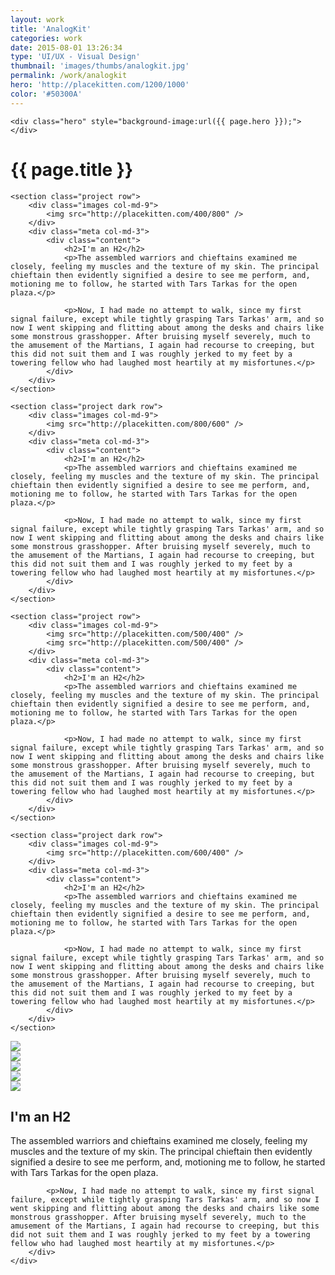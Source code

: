 ```yaml
---
layout: work
title: 'AnalogKit'
categories: work
date: 2015-08-01 13:26:34
type: 'UI/UX - Visual Design'
thumbnail: 'images/thumbs/analogkit.jpg'
permalink: /work/analogkit
hero: 'http://placekitten.com/1200/1000' 
color: '#50300A'
---
```



<div class="container-fluid">

    <div class="hero" style="background-image:url({{ page.hero }});">
    </div>
    
  <!--  <h1 class="pagetitle" style="background:{{ page.color }};">{{ page.title }}</h1> -->
  <h1 class="pagetitle">{{ page.title }}</h1> 

    <section class="project row">
        <div class="images col-md-9">
            <img src="http://placekitten.com/400/800" />
        </div>
        <div class="meta col-md-3">
            <div class="content">
                <h2>I'm an H2</h2>
                <p>The assembled warriors and chieftains examined me closely, feeling my muscles and the texture of my skin. The principal chieftain then evidently signified a desire to see me perform, and, motioning me to follow, he started with Tars Tarkas for the open plaza.</p>

                <p>Now, I had made no attempt to walk, since my first signal failure, except while tightly grasping Tars Tarkas' arm, and so now I went skipping and flitting about among the desks and chairs like some monstrous grasshopper. After bruising myself severely, much to the amusement of the Martians, I again had recourse to creeping, but this did not suit them and I was roughly jerked to my feet by a towering fellow who had laughed most heartily at my misfortunes.</p>
            </div>
        </div>
    </section>
    
    <section class="project dark row">
        <div class="images col-md-9">
            <img src="http://placekitten.com/800/600" />
        </div>
        <div class="meta col-md-3">
            <div class="content">
                <h2>I'm an H2</h2>
                <p>The assembled warriors and chieftains examined me closely, feeling my muscles and the texture of my skin. The principal chieftain then evidently signified a desire to see me perform, and, motioning me to follow, he started with Tars Tarkas for the open plaza.</p>

                <p>Now, I had made no attempt to walk, since my first signal failure, except while tightly grasping Tars Tarkas' arm, and so now I went skipping and flitting about among the desks and chairs like some monstrous grasshopper. After bruising myself severely, much to the amusement of the Martians, I again had recourse to creeping, but this did not suit them and I was roughly jerked to my feet by a towering fellow who had laughed most heartily at my misfortunes.</p>
            </div>
        </div>
    </section>
    
    <section class="project row">
        <div class="images col-md-9">
            <img src="http://placekitten.com/500/400" />
            <img src="http://placekitten.com/500/400" />
        </div>
        <div class="meta col-md-3">
            <div class="content">
                <h2>I'm an H2</h2>
                <p>The assembled warriors and chieftains examined me closely, feeling my muscles and the texture of my skin. The principal chieftain then evidently signified a desire to see me perform, and, motioning me to follow, he started with Tars Tarkas for the open plaza.</p>

                <p>Now, I had made no attempt to walk, since my first signal failure, except while tightly grasping Tars Tarkas' arm, and so now I went skipping and flitting about among the desks and chairs like some monstrous grasshopper. After bruising myself severely, much to the amusement of the Martians, I again had recourse to creeping, but this did not suit them and I was roughly jerked to my feet by a towering fellow who had laughed most heartily at my misfortunes.</p>
            </div>
        </div>
    </section>    
    
    <section class="project dark row">
        <div class="images col-md-9">
            <img src="http://placekitten.com/600/400" />
        </div>
        <div class="meta col-md-3">
            <div class="content">
                <h2>I'm an H2</h2>
                <p>The assembled warriors and chieftains examined me closely, feeling my muscles and the texture of my skin. The principal chieftain then evidently signified a desire to see me perform, and, motioning me to follow, he started with Tars Tarkas for the open plaza.</p>

                <p>Now, I had made no attempt to walk, since my first signal failure, except while tightly grasping Tars Tarkas' arm, and so now I went skipping and flitting about among the desks and chairs like some monstrous grasshopper. After bruising myself severely, much to the amusement of the Martians, I again had recourse to creeping, but this did not suit them and I was roughly jerked to my feet by a towering fellow who had laughed most heartily at my misfortunes.</p>
            </div>
        </div>
    </section>    

<section class="project row">
    <div class="images slides col-md-9">
        <div><img src="http://placekitten.com/500/400" /></div>
        <div> <img src="http://placekitten.com/500/400" /></div>
        <div> <img src="http://placekitten.com/500/400" /></div>
        <div> <img src="http://placekitten.com/500/400" /></div>
        <div> <img src="http://placekitten.com/500/400" /></div>
    </div>
    <div class="meta col-md-3">
        <div class="content">
            <h2>I'm an H2</h2>
            <p>The assembled warriors and chieftains examined me closely, feeling my muscles and the texture of my skin. The principal chieftain then evidently signified a desire to see me perform, and, motioning me to follow, he started with Tars Tarkas for the open plaza.</p>

            <p>Now, I had made no attempt to walk, since my first signal failure, except while tightly grasping Tars Tarkas' arm, and so now I went skipping and flitting about among the desks and chairs like some monstrous grasshopper. After bruising myself severely, much to the amusement of the Martians, I again had recourse to creeping, but this did not suit them and I was roughly jerked to my feet by a towering fellow who had laughed most heartily at my misfortunes.</p>
        </div>
    </div>
</section>
    
</div>